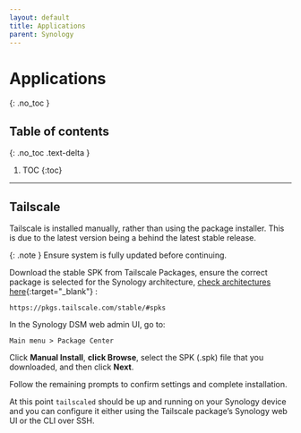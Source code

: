 ```yaml
---
layout: default
title: Applications
parent: Synology
---
```


# Applications
{: .no_toc }

## Table of contents
{: .no_toc .text-delta }

1. TOC
{:toc}

***

## Tailscale

Tailscale is installed manually, rather than using the package installer.
This is due to the latest version being a behind the latest stable release.

{: .note }
Ensure system is fully updated before continuing.

Download the stable SPK from Tailscale Packages, ensure the correct package is selected for the Synology architecture, [check architectures here](https://github.com/SynoCommunity/spksrc/wiki/Synology-and-SynoCommunity-Package-Architectures){:target="_blank"}  :

`https://pkgs.tailscale.com/stable/#spks`

In the Synology DSM web admin UI, go to:

`Main menu > Package Center`

Click **Manual Install**, **click Browse**, select the SPK (.spk) file that you downloaded, and then click **Next**.

Follow the remaining prompts to confirm settings and complete installation.

At this point `tailscaled` should be up and running on your Synology device and you can configure it either using the Tailscale package’s Synology web UI or the CLI over SSH.
